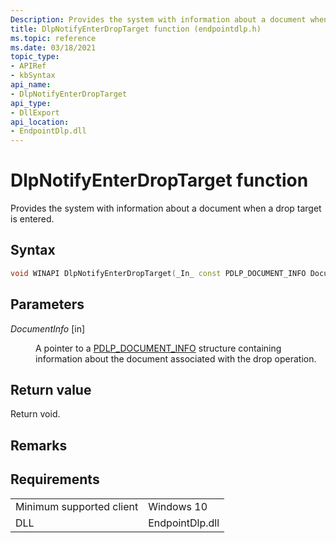 ```yaml
---
Description: Provides the system with information about a document when a drop target is entered.
title: DlpNotifyEnterDropTarget function (endpointdlp.h)
ms.topic: reference
ms.date: 03/18/2021
topic_type: 
- APIRef
- kbSyntax
api_name: 
- DlpNotifyEnterDropTarget
api_type: 
- DllExport
api_location: 
- EndpointDlp.dll
---
```


# DlpNotifyEnterDropTarget function

Provides the system with information about a document when a drop target is entered.

## Syntax


```C++
void WINAPI DlpNotifyEnterDropTarget(_In_ const PDLP_DOCUMENT_INFO DocumentInfo);
```



## Parameters

<dl> <dt>

*DocumentInfo* \[in\]
</dt> <dd>

A pointer to a [PDLP_DOCUMENT_INFO](endpointdlp-dlp_document_info.md) structure containing information about the document associated with the drop operation.

</dd> </dl>


## Return value

Return void.

## Remarks


## Requirements



|                                     |                                                                                         |
|-------------------------------------|-----------------------------------------------------------------------------------------|
| Minimum supported client<br/> | Windows 10                                             |
| DLL<br/>                      | EndpointDlp.dll |